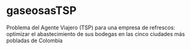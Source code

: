 # gaseosasTSP
Problema del Agente Viajero (TSP) para una empresa de refrescos: optimizar el abastecimiento de sus bodegas en las cinco ciudades más pobladas de Colombia
